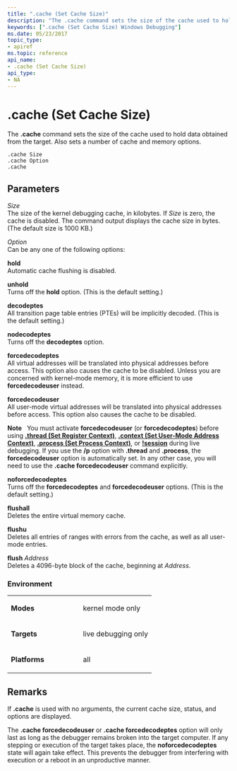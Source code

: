 ```yaml
---
title: ".cache (Set Cache Size)"
description: "The .cache command sets the size of the cache used to hold data obtained from the target. Also sets a number of cache and memory options."
keywords: [".cache (Set Cache Size) Windows Debugging"]
ms.date: 05/23/2017
topic_type:
- apiref
ms.topic: reference
api_name:
- .cache (Set Cache Size)
api_type:
- NA
---
```


# .cache (Set Cache Size)


The **.cache** command sets the size of the cache used to hold data obtained from the target. Also sets a number of cache and memory options.

```dbgsyntax
.cache Size 
.cache Option 
.cache 
```

## <span id="ddk_meta_set_cache_size_dbg"></span><span id="DDK_META_SET_CACHE_SIZE_DBG"></span>Parameters


<span id="_______Size______"></span><span id="_______size______"></span><span id="_______SIZE______"></span> *Size*   
The size of the kernel debugging cache, in kilobytes. If *Size* is zero, the cache is disabled. The command output displays the cache size in bytes. (The default size is 1000 KB.)

<span id="_______Option______"></span><span id="_______option______"></span><span id="_______OPTION______"></span> *Option*   
Can be any one of the following options:

<span id="hold"></span><span id="HOLD"></span>**hold**  
Automatic cache flushing is disabled.

<span id="unhold"></span><span id="UNHOLD"></span>**unhold**  
Turns off the **hold** option. (This is the default setting.)

<span id="decodeptes"></span><span id="DECODEPTES"></span>**decodeptes**  
All transition page table entries (PTEs) will be implicitly decoded. (This is the default setting.)

<span id="nodecodeptes"></span><span id="NODECODEPTES"></span>**nodecodeptes**  
Turns off the **decodeptes** option.

<span id="forcedecodeptes"></span><span id="FORCEDECODEPTES"></span>**forcedecodeptes**  
All virtual addresses will be translated into physical addresses before access. This option also causes the cache to be disabled. Unless you are concerned with kernel-mode memory, it is more efficient to use **forcedecodeuser** instead.

<span id="forcedecodeuser"></span><span id="FORCEDECODEUSER"></span>**forcedecodeuser**  
All user-mode virtual addresses will be translated into physical addresses before access. This option also causes the cache to be disabled.

**Note**   You must activate **forcedecodeuser** (or **forcedecodeptes**) before using [**.thread (Set Register Context)**](-thread--set-register-context-.md), [**.context (Set User-Mode Address Context)**](-context--set-user-mode-address-context-.md), [**.process (Set Process Context)**](-process--set-process-context-.md), or [**!session**](-session.md) during live debugging. If you use the **/p** option with **.thread** and **.process**, the **forcedecodeuser** option is automatically set. In any other case, you will need to use the **.cache forcedecodeuser** command explicitly.

 

<span id="noforcedecodeptes"></span><span id="NOFORCEDECODEPTES"></span>**noforcedecodeptes**  
Turns off the **forcedecodeptes** and **forcedecodeuser** options. (This is the default setting.)

<span id="flushall"></span><span id="FLUSHALL"></span>**flushall**  
Deletes the entire virtual memory cache.

<span id="flushu"></span><span id="FLUSHU"></span>**flushu**  
Deletes all entries of ranges with errors from the cache, as well as all user-mode entries.

<span id="flush_Address"></span><span id="flush_address"></span><span id="FLUSH_ADDRESS"></span>**flush** *Address*  
Deletes a 4096-byte block of the cache, beginning at *Address*.

### Environment

<table>
<colgroup>
<col width="50%" />
<col width="50%" />
</colgroup>
<tbody>
<tr class="odd">
<td align="left"><p><strong>Modes</strong></p></td>
<td align="left"><p>kernel mode only</p></td>
</tr>
<tr class="even">
<td align="left"><p><strong>Targets</strong></p></td>
<td align="left"><p>live debugging only</p></td>
</tr>
<tr class="odd">
<td align="left"><p><strong>Platforms</strong></p></td>
<td align="left"><p>all</p></td>
</tr>
</tbody>
</table>

 

## Remarks

If **.cache** is used with no arguments, the current cache size, status, and options are displayed.

The **.cache forcedecodeuser** or **.cache forcedecodeptes** option will only last as long as the debugger remains broken into the target computer. If any stepping or execution of the target takes place, the **noforcedecodeptes** state will again take effect. This prevents the debugger from interfering with execution or a reboot in an unproductive manner.

 

 






